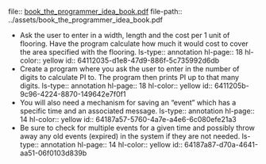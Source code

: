 file:: [book_the_programmer_idea_book.pdf](../assets/book_the_programmer_idea_book.pdf)
file-path:: ../assets/book_the_programmer_idea_book.pdf

- Ask the user to enter in a width, length and the cost per 1 unit of flooring. Have the program calculate how much it would cost to cover the area specified with the flooring.
  ls-type:: annotation
  hl-page:: 18
  hl-color:: yellow
  id:: 64112035-d1e8-47d9-886f-5c735992d6db
- Create a program where you ask the user to enter in the number of digits to calculate PI to. The program then prints PI up to that many digits.
  ls-type:: annotation
  hl-page:: 18
  hl-color:: yellow
  id:: 6411205b-9c96-4224-8870-149642e7f0f1
- You will also need a mechanism for saving an “event” which has a specific time and an associated message.
  ls-type:: annotation
  hl-page:: 14
  hl-color:: yellow
  id:: 64187a57-5760-4a7e-a4e6-6c080efe21a3
- Be sure to check for multiple events for a given time and possibly throw away any old events (expired) in the system if they are not needed.
  ls-type:: annotation
  hl-page:: 14
  hl-color:: yellow
  id:: 64187a87-d70a-4641-aa51-06f0103d839b